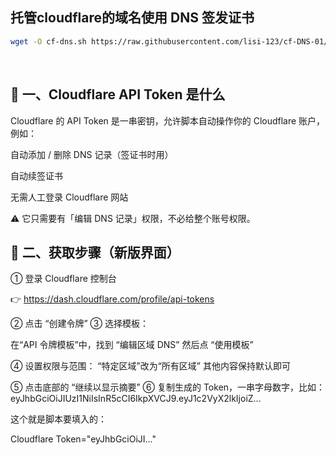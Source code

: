 ## 托管cloudflare的域名使用 DNS 签发证书

```bash
wget -O cf-dns.sh https://raw.githubusercontent.com/lisi-123/cf-DNS-01/main/cf-dns.sh && chmod +x cf-dns.sh && ./cf-dns.sh
```

<br>


## 🧩 一、Cloudflare API Token 是什么

Cloudflare 的 API Token 是一串密钥，允许脚本自动操作你的 Cloudflare 账户，
例如：

自动添加 / 删除 DNS 记录（签证书时用）

自动续签证书

无需人工登录 Cloudflare 网站

⚠️ 它只需要有「编辑 DNS 记录」权限，不必给整个账号权限。

## 🧭 二、获取步骤（新版界面）
① 登录 Cloudflare 控制台

👉 https://dash.cloudflare.com/profile/api-tokens

② 点击 “创建令牌”
③ 选择模板：

在“API 令牌模板”中，找到
“编辑区域 DNS”
然后点 “使用模板”

④ 设置权限与范围：
“特定区域”改为“所有区域”
其他内容保持默认即可

⑤ 点击底部的 “继续以显示摘要”
⑥ 复制生成的 Token，一串字母数字，比如：
eyJhbGciOiJIUzI1NiIsInR5cCI6IkpXVCJ9.eyJ1c2VyX2lkIjoiZ...


这个就是脚本要填入的：

Cloudflare Token="eyJhbGciOiJI..."

<br><br><br>
